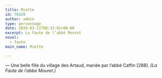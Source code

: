 ```yaml
---
title: Miette
id: 76329
author: admin
type: personnage
date: 2010-03-11T08:33:01+00:00
excerpt: La Faute de l’abbé Mouret
novel:
  - faute
main_name: Miette

---
```

— Une belle fille du village des Artaud, mariée par l’abbé Caffin [288]. _(La Faute de l’abbé Mouret.)_